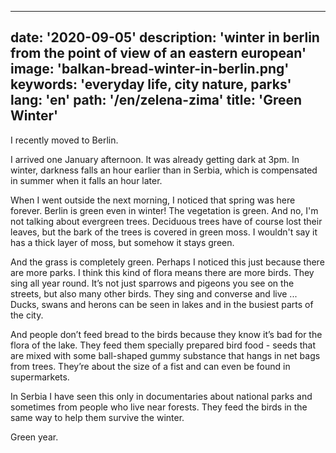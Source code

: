 ---
date: '2020-09-05'
description: 'winter in berlin from the point of view of an eastern european'
image: 'balkan-bread-winter-in-berlin.png'
keywords: 'everyday life, city nature, parks'
lang: 'en'
path: '/en/zelena-zima'
title: 'Green Winter'
------
I recently moved to Berlin.

I arrived one January afternoon. It was already getting dark at 3pm. In winter, darkness falls an hour earlier than in Serbia, which is compensated in summer when it falls an hour later.

When I went outside the next morning, I noticed that spring was here forever. Berlin is green even in winter! The vegetation is green. And no, I'm not talking about evergreen trees.
Deciduous trees have of course lost their leaves, but the bark of the trees is covered in green moss. I wouldn't say it has a thick layer of moss, but somehow it stays green.

And the grass is completely green. Perhaps I noticed this just because there are more parks.
I think this kind of flora means there are more birds. They sing all year round. It’s not just sparrows and pigeons you see on the streets, but also many other birds. They sing and converse and live ... Ducks, swans and herons can be seen in lakes and in the busiest parts of the city.

And people don’t feed bread to the birds because they know it’s bad for the flora of the lake. They feed them specially prepared bird food - seeds that are mixed with some ball-shaped gummy substance that hangs in net bags from trees. They’re about the size of a fist and can even be found in supermarkets.

In Serbia I have seen this only in documentaries about national parks and sometimes from people who live near forests. They feed the birds in the same way to help them survive the winter.

Green year.
